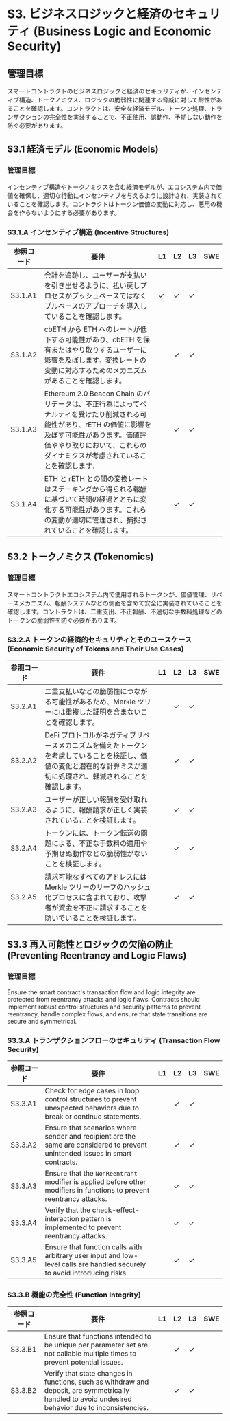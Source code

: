 # S3. ビジネスロジックと経済のセキュリティ (Business Logic and Economic Security)

## 管理目標
スマートコントラクトのビジネスロジックと経済のセキュリティが、インセンティブ構造、トークノミクス、ロジックの脆弱性に関連する脅威に対して耐性があることを確認します。コントラクトは、安全な経済モデル、トークン処理、トランザクションの完全性を実装することで、不正使用、誤動作、予期しない動作を防ぐ必要があります。


## S3.1 経済モデル (Economic Models)

### 管理目標
インセンティブ構造やトークノミクスを含む経済モデルが、エコシステム内で価値を確保し、適切な行動にインセンティブを与えるように設計され、実装されていることを確認します。コントラクトはトークン価値の変動に対応し、悪用の機会を作らないようにする必要があります。

### S3.1.A インセンティブ構造 (Incentive Structures)

| 参照コード   | 要件                                                                        | L1 | L2 | L3 | SWE |
| ------------ | --------------------------------------------------------------------------- | -- | -- | -- | --- |
| S3.1.A1      | 会計を追跡し、ユーザーが支払いを引き出せるように、払い戻しプロセスがプッシュベースではなくプルベースのアプローチを導入していることを確認します。 | ✓  | ✓  | ✓  |     |
| S3.1.A2      | cbETH から ETH へのレートが低下する可能性があり、cbETH を保有またはやり取りするユーザーに影響を及ぼします。変換レートの変動に対応するためのメカニズムがあることを確認します。 |    | ✓  | ✓  |     |
| S3.1.A3      | Ethereum 2.0 Beacon Chain のバリデータは、不正行為によってペナルティを受けたり削減される可能性があり、rETH の価値に影響を及ぼす可能性があります。価値評価ややり取りにおいて、これらのダイナミクスが考慮されていることを確認します。 |    | ✓  | ✓  |     |
| S3.1.A4      | ETH と rETH との間の変換レートはステーキングから得られる報酬に基づいて時間の経過とともに変化する可能性があります。これらの変動が適切に管理され、捕捉されていることを確認します。 |    | ✓  | ✓  |     |


## S3.2 トークノミクス (Tokenomics)

### 管理目標
スマートコントラクトエコシステム内で使用されるトークンが、価値管理、リベースメカニズム、報酬システムなどの側面を含めて安全に実装されていることを確認します。コントラクトは、二重支出、不正報酬、不適切な手数料処理などのトークンの脆弱性を防ぐ必要があります。

### S3.2.A トークンの経済的セキュリティとそのユースケース (Economic Security of Tokens and Their Use Cases)

| 参照コード   | 要件                                                                        | L1 | L2 | L3 | SWE |
| ------------ | --------------------------------------------------------------------------- | -- | -- | -- | --- |
| S3.2.A1      | 二重支払いなどの脆弱性につながる可能性があるため、Merkle ツリーには重複した証明を含まないことを確認します。 |    | ✓  | ✓  |     |
| S3.2.A2      | DeFi プロトコルがネガティブリベースメカニズムを備えたトークンを考慮していることを検証し、価値の変化と潜在的な計算ミスが適切に処理され、軽減されることを確認します。 |    | ✓  | ✓  |     |
| S3.2.A3      | ユーザーが正しい報酬を受け取れるように、報酬請求が正しく実装されていることを検証します。 |    | ✓  | ✓  |     |
| S3.2.A4      | トークンには、トークン転送の問題による、不正な手数料の適用や予期せぬ動作などの脆弱性がないことを検証します。 |    | ✓  | ✓  |     |
| S3.2.A5      | 請求可能なすべてのアドレスには Merkle ツリーのリーフのハッシュ化プロセスに含まれており、攻撃者が資金を不正に請求することを防いでいることを検証します。 |    | ✓  | ✓  |     |


## S3.3 再入可能性とロジックの欠陥の防止 (Preventing Reentrancy and Logic Flaws)

### 管理目標
Ensure the smart contract's transaction flow and logic integrity are protected from reentrancy attacks and logic flaws. Contracts should implement robust control structures and security patterns to prevent reentrancy, handle complex flows, and ensure that state transitions are secure and symmetrical.

### S3.3.A トランザクションフローのセキュリティ (Transaction Flow Security)

| 参照コード   | 要件                                                                        | L1 | L2 | L3 | SWE |
| ------------ | --------------------------------------------------------------------------- | -- | -- | -- | --- |
| S3.3.A1      | Check for edge cases in loop control structures to prevent unexpected behaviors due to break or continue statements. |    | ✓  | ✓  |     |
| S3.3.A2      | Ensure that scenarios where sender and recipient are the same are considered to prevent unintended issues in smart contracts. |    | ✓  | ✓  |     |
| S3.3.A3      | Ensure that the `NonReentrant` modifier is applied before other modifiers in functions to prevent reentrancy attacks. |    | ✓  | ✓  |     |
| S3.3.A4      | Verify that the check-effect-interaction pattern is implemented to prevent reentrancy attacks. |    | ✓  | ✓  |     |
| S3.3.A5      | Ensure that function calls with arbitrary user input and low-level calls are handled securely to avoid introducing risks. |    | ✓  | ✓  |     |

### S3.3.B 機能の完全性 (Function Integrity)

| 参照コード   | 要件                                                                        | L1 | L2 | L3 | SWE |
| ------------ | --------------------------------------------------------------------------- | -- | -- | -- | --- |
| S3.3.B1      | Ensure that functions intended to be unique per parameter set are not callable multiple times to prevent potential issues. |    | ✓  | ✓  |     |
| S3.3.B2      | Verify that state changes in functions, such as withdraw and deposit, are symmetrically handled to avoid undesired behavior due to inconsistencies. |    | ✓  | ✓  |     |
